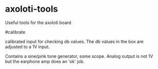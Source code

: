 # axoloti-tools
Useful tools for the axoloti board


#calibrate

calibrated input for checking db values. The db values in the box are adjusted to a 1V input.

Contains a sine/pink tone generator, some scope.
Analog output is not 1V but the earphone amp does an 'ok' job.


